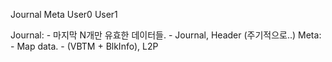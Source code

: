Journal
Meta
User0
User1

Journal:
	- 마지막 N개만 유효한 데이터들.
	- Journal, Header (주기적으로..)
Meta:
	- Map data.
	- (VBTM + BlkInfo), L2P
